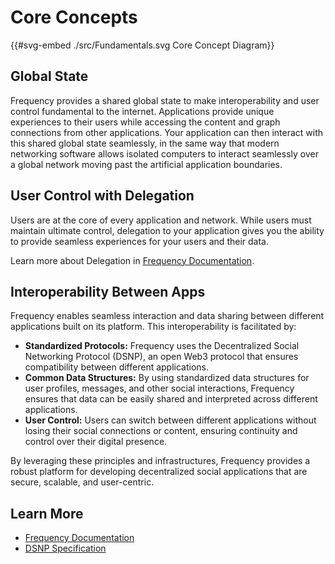 # Core Concepts

{{#svg-embed ./src/Fundamentals.svg Core Concept Diagram}}

## **Global State**

Frequency provides a shared global state to make interoperability and user control fundamental to the internet.
Applications provide unique experiences to their users while accessing the content and graph connections from other applications.
Your application can then interact with this shared global state seamlessly, in the same way that modern networking software allows isolated computers to interact seamlessly over a global network moving past the artificial application boundaries.

## **User Control with Delegation**

Users are at the core of every application and network.
While users must maintain ultimate control, delegation to your application gives you the ability to provide seamless experiences for your users and their data.

Learn more about Delegation in [Frequency Documentation](https://docs.frequency.xyz/Delegation/).

## **Interoperability Between Apps**

Frequency enables seamless interaction and data sharing between different applications built on its platform.
This interoperability is facilitated by:

- **Standardized Protocols:** Frequency uses the Decentralized Social Networking Protocol (DSNP), an open Web3 protocol that ensures compatibility between different applications.
- **Common Data Structures:** By using standardized data structures for user profiles, messages, and other social interactions, Frequency ensures that data can be easily shared and interpreted across different applications.
- **User Control:** Users can switch between different applications without losing their social connections or content, ensuring continuity and control over their digital presence.

By leveraging these principles and infrastructures, Frequency provides a robust platform for developing decentralized social applications that are secure, scalable, and user-centric.

## **Learn More**

- [Frequency Documentation](https://docs.frequency.xyz)
- [DSNP Specification](https://spec.dsnp.org)

